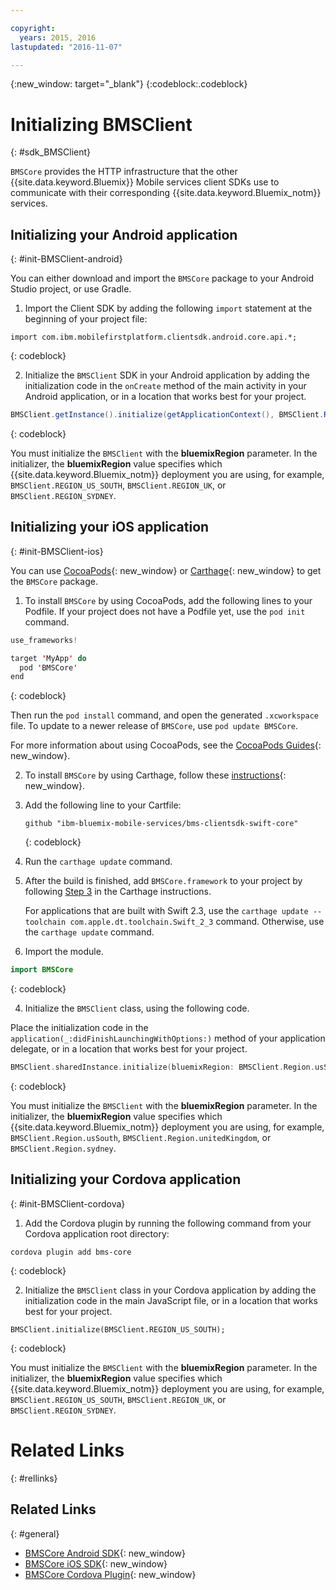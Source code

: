 ```yaml
---

copyright:
  years: 2015, 2016
lastupdated: "2016-11-07"

---
```

{:new_window: target="_blank"}
{:codeblock:.codeblock}

# Initializing BMSClient
{: #sdk_BMSClient}

`BMSCore` provides the HTTP infrastructure that the other {{site.data.keyword.Bluemix}} Mobile services client SDKs use to communicate with their corresponding {{site.data.keyword.Bluemix_notm}} services.


## Initializing your Android application
{: #init-BMSClient-android}

You can either download and import the `BMSCore` package to your Android Studio project, or use Gradle.

1. Import the Client SDK by adding the following `import` statement at the beginning of your project file:

  ```
  import com.ibm.mobilefirstplatform.clientsdk.android.core.api.*;
  ```
  {: codeblock}

2. Initialize the `BMSClient` SDK in your Android application by adding the initialization code in the `onCreate` method of the main activity in your Android application, or in a location that works best for your project.

  ```Java
  BMSClient.getInstance().initialize(getApplicationContext(), BMSClient.REGION_US_SOUTH); // Make sure that you point to your region
  ```
  {: codeblock}

  You must initialize the `BMSClient` with the **bluemixRegion** parameter. In the initializer, the **bluemixRegion** value specifies which {{site.data.keyword.Bluemix_notm}} deployment you are using, for example, `BMSClient.REGION_US_SOUTH`, `BMSClient.REGION_UK`, or `BMSClient.REGION_SYDNEY`.


## Initializing your iOS application
{: #init-BMSClient-ios}

You can use [CocoaPods](https://cocoapods.org){: new_window} or [Carthage](https://github.com/Carthage/Carthage){: new_window} to get the `BMSCore` package.

1. To install `BMSCore` by using CocoaPods, add the following lines to your Podfile. If your project does not have a Podfile yet, use the `pod init` command.

  ```Swift
  use_frameworks!

  target 'MyApp' do
    pod 'BMSCore'
  end
  ```
  {: codeblock}

  Then run the `pod install` command, and open the generated `.xcworkspace` file. To update to a newer release of `BMSCore`, use `pod update BMSCore`.

  For more information about using CocoaPods, see the [CocoaPods Guides](https://guides.cocoapods.org/using/index.html){: new_window}.

2. To install `BMSCore` by using Carthage, follow these [instructions](https://github.com/Carthage/Carthage#getting-started){: new_window}.

  1. Add the following line to your Cartfile:

      ```
      github "ibm-bluemix-mobile-services/bms-clientsdk-swift-core"
      ```
      {: codeblock}

  2. Run the `carthage update` command.

  3. After the build is finished, add `BMSCore.framework` to your project by following [Step 3](https://github.com/Carthage/Carthage#getting-started) in the Carthage instructions.

      For applications that are built with Swift 2.3, use the `carthage update --toolchain com.apple.dt.toolchain.Swift_2_3` command. Otherwise, use the `carthage update` command.

3. Import the module.

  ```Swift
  import BMSCore
  ```
  {: codeblock}

4. Initialize the `BMSClient` class, using the following code.

  Place the initialization code in the `application(_:didFinishLaunchingWithOptions:)` method of your application delegate, or in a location that works best for your project.

  ```Swift
  BMSClient.sharedInstance.initialize(bluemixRegion: BMSClient.Region.usSouth) // Make sure that you point to your region
  ```
  {: codeblock}

  You must initialize the `BMSClient` with the **bluemixRegion** parameter. In the initializer, the **bluemixRegion** value specifies which {{site.data.keyword.Bluemix_notm}} deployment you are using, for example, `BMSClient.Region.usSouth`, `BMSClient.Region.unitedKingdom`, or `BMSClient.Region.sydney`.


## Initializing your Cordova application
{: #init-BMSClient-cordova}

1. Add the Cordova plugin by running the following command from your Cordova application root directory:

  ```
  cordova plugin add bms-core
  ```
  {: codeblock}

2. Initialize the `BMSClient` class in your Cordova application by adding the initialization code in the main JavaScript file, or in a location that works best for your project.

  ```
  BMSClient.initialize(BMSClient.REGION_US_SOUTH);
  ```
  {: codeblock}
	
  You must initialize the `BMSClient` with the **bluemixRegion** parameter. In the initializer, the **bluemixRegion** value specifies which {{site.data.keyword.Bluemix_notm}} deployment you are using, for example, `BMSClient.REGION_US_SOUTH`, `BMSClient.REGION_UK`, or `BMSClient.REGION_SYDNEY`.


# Related Links
{: #rellinks}

## Related Links
{: #general}

* [BMSCore Android SDK](https://github.com/ibm-bluemix-mobile-services/bms-clientsdk-android-core){: new_window}
* [BMSCore iOS SDK](https://github.com/ibm-bluemix-mobile-services/bms-clientsdk-swift-core){: new_window}
* [BMSCore Cordova Plugin](https://github.com/ibm-bluemix-mobile-services/bms-clientsdk-cordova-plugin-core){: new_window}